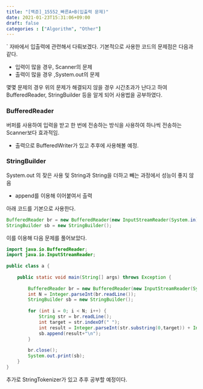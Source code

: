 ```yaml
---
title: "[백준]_15552_빠른A+B(입출력 문제)"
date: 2021-01-23T15:31:06+09:00
draft: false
categories : ["Algorithm", "Other"]
---
```


` 자바에서 입출력에 관련해서 다뤄보겠다. 기본적으로 사용한 코드의 문제점은 다음과 같다.
- 입력이 많을 경우, Scanner의 문제
- 출력이 많을 경우 ,System.out의 문제

몇몇 문제의 경우 위의 문제가 해결되지 않을 경우 시간초과가 난다고 하여 
BufferedReader, StringBuilder 등을 알게 되어 사용법을 공부하였다.

### BufferedReader

버퍼를 사용하여 입력을 받고 한 번에 전송하는 방식을 사용하여 하나씩 전송하는 Scanner보다 효과적임.

- 출력으로 BufferedWriter가 있고 추후에 사용해볼 예정.

### StringBuilder

System.out 의 잦은 사용 및 String과 String을 더하고 빼는 과정에서 성능이 좋지 않음

- append를 이용해 이어붙여서 출력

아래 코드를 기본으로 사용한다.

```java
BufferedReader br = new BufferedReader(new InputStreamReader(System.in));
StringBuilder sb = new StringBuilder();
```

이를 이용해 다음 문제를 풀어보았다.

```java
import java.io.BufferedReader;
import java.io.InputStreamReader;
 
public class a {
 
	public static void main(String[] args) throws Exception {
 
        BufferedReader br = new BufferedReader(new InputStreamReader(System.in));
		int N = Integer.parseInt(br.readLine());
		StringBuilder sb = new StringBuilder();
 
		for (int i = 0; i < N; i++) {		
			String str = br.readLine();
			int target = str.indexOf(" ");
			int result = Integer.parseInt(str.substring(0,target)) + Integer.parseInt(str.substring(target + 1));		
			sb.append(result+"\n");
		}
		
		br.close();
		System.out.print(sb);
    }
}

```

추가로 StringTokenizer가 있고 추후 공부할 예정이다.